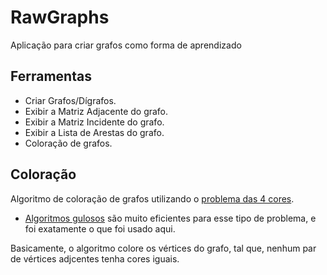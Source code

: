 # RawGraphs
 Aplicação para criar grafos como forma de aprendizado
 ## Ferramentas
  - Criar Grafos/Dígrafos.
  - Exibir a Matriz Adjacente do grafo.
  - Exibir a Matriz Incidente do grafo.
  - Exibir a Lista de Arestas do grafo.
  - Coloração de grafos.
 ## Coloração
   Algoritmo de coloração de grafos utilizando o [problema das 4 cores](https://pt.wikipedia.org/wiki/Teorema_das_quatro_cores#:~:text=O%20teorema%20das%20quatro%20cores,n%C3%A3o%20partilhem%20a%20mesma%20cor.).
  
  * [Algoritmos gulosos](https://pt.wikipedia.org/wiki/Algoritmo_guloso#:~:text=Algoritmo%20guloso%20ou%20m%C3%ADope%20%C3%A9,que%20n%C3%A3o%20%C3%A9%20muito%20comum.) são muito eficientes para esse tipo de problema, e foi exatamente o que foi usado aqui.
  
  Basicamente, o algoritmo colore os vértices do grafo, tal que, nenhum par de vértices adjcentes tenha cores iguais.
